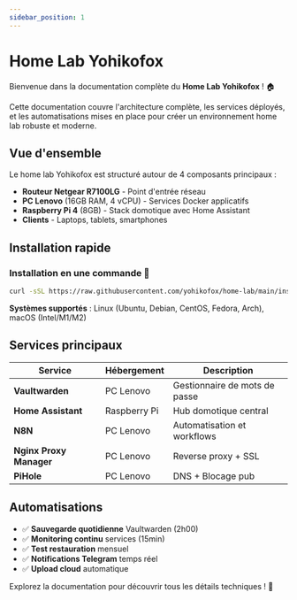 ```yaml
---
sidebar_position: 1
---
```


# Home Lab Yohikofox

Bienvenue dans la documentation complète du **Home Lab Yohikofox** ! 🏠

Cette documentation couvre l'architecture complète, les services déployés, et les automatisations mises en place pour créer un environnement home lab robuste et moderne.

## Vue d'ensemble

Le home lab Yohikofox est structuré autour de 4 composants principaux :
- **Routeur Netgear R7100LG** - Point d'entrée réseau
- **PC Lenovo** (16GB RAM, 4 vCPU) - Services Docker applicatifs  
- **Raspberry Pi 4** (8GB) - Stack domotique avec Home Assistant
- **Clients** - Laptops, tablets, smartphones

## Installation rapide

### Installation en une commande 🚀
```bash
curl -sSL https://raw.githubusercontent.com/yohikofox/home-lab/main/install.sh | bash
```

**Systèmes supportés** : Linux (Ubuntu, Debian, CentOS, Fedora, Arch), macOS (Intel/M1/M2)

## Services principaux

| Service | Hébergement | Description |
|---------|-------------|-------------|
| **Vaultwarden** | PC Lenovo | Gestionnaire de mots de passe |
| **Home Assistant** | Raspberry Pi | Hub domotique central |
| **N8N** | PC Lenovo | Automatisation et workflows |
| **Nginx Proxy Manager** | PC Lenovo | Reverse proxy + SSL |
| **PiHole** | PC Lenovo | DNS + Blocage pub |

## Automatisations

- ✅ **Sauvegarde quotidienne** Vaultwarden (2h00)
- ✅ **Monitoring continu** services (15min)  
- ✅ **Test restauration** mensuel
- ✅ **Notifications Telegram** temps réel
- ✅ **Upload cloud** automatique

Explorez la documentation pour découvrir tous les détails techniques ! 📖
